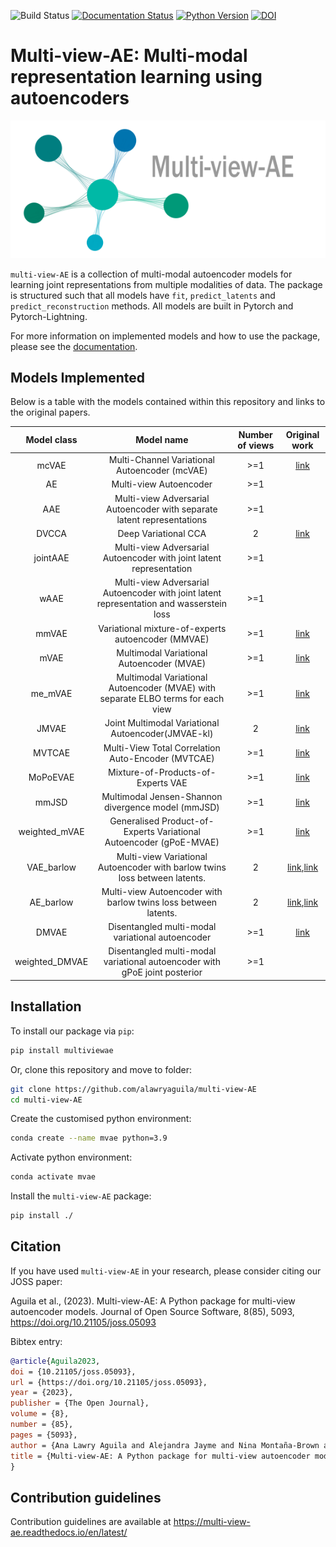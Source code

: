 ![Build Status](https://github.com/alawryaguila/multi-view-ae/actions/workflows/ci.yml/badge.svg)
[![Documentation Status](https://readthedocs.org/projects/multi-view-ae/badge/?version=latest)](https://multi-view-ae.readthedocs.io/en/latest/?badge=latest)
[![Python Version](https://img.shields.io/badge/python-3.7%20%7C%203.8%20%7C%203.9%20%7C%203.10%20-blue)](https://github.com/alawryaguila/multi-view-ae)
[![DOI](https://joss.theoj.org/papers/10.21105/joss.05093/status.svg)](https://joss.theoj.org/papers/10.21105/joss.05093)
# Multi-view-AE: Multi-modal representation learning using autoencoders
<p align="center">
  <img src="https://github.com/alawryaguila/multi-view-AE/blob/master/docs/figures/logo.png" width="600px"></center>
</p>

`multi-view-AE` is a collection of multi-modal autoencoder models for learning joint representations from multiple modalities of data. The package is structured such that all models have `fit`, `predict_latents` and `predict_reconstruction` methods. All models are built in Pytorch and Pytorch-Lightning. 

For more information on implemented models and how to use the package, please see the [documentation](https://multi-view-ae.readthedocs.io/en/latest/).

## Models Implemented

Below is a table with the models contained within this repository and links to the original papers.

|Model class   |Model name                                                                                   |Number of views   |Original work|
|:------------:|:-------------------------------------------------------------------------------------------:|:----------------:|:-----------:|
| mcVAE        | Multi-Channel Variational Autoencoder (mcVAE)                                               | >=1              |[link](http://proceedings.mlr.press/v97/antelmi19a.html)|
| AE           | Multi-view Autoencoder                                                                      |   >=1            |               |
| AAE          | Multi-view Adversarial Autoencoder with separate latent representations                     |    >=1           |               |
| DVCCA        | Deep Variational CCA                                                                        |    2             |[link](https://arxiv.org/abs/1610.03454)|
| jointAAE     | Multi-view Adversarial Autoencoder with joint latent representation                         |   >=1            |               |
| wAAE         | Multi-view Adversarial Autoencoder with joint latent representation and wasserstein loss    |    >=1           |               |
| mmVAE        | Variational mixture-of-experts autoencoder (MMVAE)                                          |   >=1            |[link](https://arxiv.org/abs/1911.03393)|
| mVAE         | Multimodal Variational Autoencoder (MVAE)                                                   |    >=1           |[link](https://arxiv.org/abs/1802.05335)|
| me_mVAE      | Multimodal Variational Autoencoder (MVAE) with separate ELBO terms for each view            |    >=1           |[link](https://arxiv.org/abs/1802.05335)|
| JMVAE        |  Joint Multimodal Variational Autoencoder(JMVAE-kl)                                         |    2             |[link](https://arxiv.org/abs/1611.01891)|
| MVTCAE       | Multi-View Total Correlation Auto-Encoder (MVTCAE)                                          |    >=1           |[link](https://proceedings.neurips.cc/paper/2021/file/65a99bb7a3115fdede20da98b08a370f-Paper.pdf)|
| MoPoEVAE     |  Mixture-of-Products-of-Experts VAE                                                         |    >=1           |[link](https://arxiv.org/pdf/2105.02470.pdf)|
| mmJSD        |  Multimodal Jensen-Shannon divergence model (mmJSD)                                         |    >=1           |[link](https://arxiv.org/abs/2006.08242)|
|weighted_mVAE |  Generalised Product-of-Experts Variational Autoencoder (gPoE-MVAE)                         |    >=1           |[link](https://arxiv.org/abs/2303.12706)|
| VAE_barlow   | Multi-view Variational Autoencoder with barlow twins loss between latents.                  |    2             |[link](https://arxiv.org/abs/2103.03230),[link](https://joss.theoj.org/papers/10.21105/joss.03823https://joss.theoj.org/papers/10.21105/joss.03823)|
| AE_barlow    | Multi-view Autoencoder with barlow twins loss between latents.                              |    2             |[link](https://arxiv.org/abs/2103.03230),[link](https://joss.theoj.org/papers/10.21105/joss.03823https://joss.theoj.org/papers/10.21105/joss.03823)|
| DMVAE        | Disentangled multi-modal variational autoencoder                                            |    >=1           |[link](https://arxiv.org/abs/2012.13024)|
|weighted_DMVAE| Disentangled multi-modal variational autoencoder with gPoE joint posterior                  |    >=1           |               |


## Installation
To install our package via `pip`:
```bash
pip install multiviewae
```

Or, clone this repository and move to folder:
```bash
git clone https://github.com/alawryaguila/multi-view-AE
cd multi-view-AE
```

Create the customised python environment:
```bash
conda create --name mvae python=3.9
```

Activate python environment:
```bash
conda activate mvae
```

Install the ``multi-view-AE`` package:
```bash
pip install ./
```

## Citation
If you have used `multi-view-AE` in your research, please consider citing our JOSS paper: 

Aguila et al., (2023). Multi-view-AE: A Python package for multi-view autoencoder models. Journal of Open Source Software, 8(85), 5093, https://doi.org/10.21105/joss.05093

Bibtex entry:
```bibtex
@article{Aguila2023, 
doi = {10.21105/joss.05093}, 
url = {https://doi.org/10.21105/joss.05093}, 
year = {2023}, 
publisher = {The Open Journal}, 
volume = {8}, 
number = {85}, 
pages = {5093}, 
author = {Ana Lawry Aguila and Alejandra Jayme and Nina Montaña-Brown and Vincent Heuveline and Andre Altmann}, 
title = {Multi-view-AE: A Python package for multi-view autoencoder models}, journal = {Journal of Open Source Software} 
}
```
## Contribution guidelines
Contribution guidelines are available at https://multi-view-ae.readthedocs.io/en/latest/
